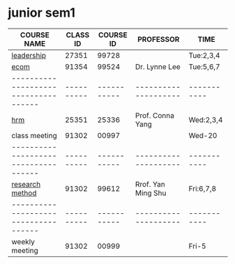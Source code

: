 # junior sem1

| COURSE NAME                        | CLASS ID | COURSE ID | PROFESSOR          | TIME      |
|------------------------------------|----------|-----------|--------------------|-----------|
| [leadership](leadership)           | 27351    | 99728     |                    | Tue:2,3,4 |
| [ecom](ecom)                       | 91354    | 99524     | Dr. Lynne Lee      | Tue:5,6,7 |
|------------------------------------|----------|-----------|--------------------|-----------|
| [hrm](hrm)                         | 25351    | 25336     | Prof. Conna Yang   | Wed:2,3,4 |
| class meeting                      | 91302    | 00997     |                    | Wed-20    |
|------------------------------------|----------|-----------|--------------------|-----------|
| [research method](research-method) | 91302    | 99612     | Rrof. Yan Ming Shu | Fri:6,7,8 |
|------------------------------------|----------|-----------|--------------------|-----------|
| weekly meeting                     | 91302    | 00999     |                    | Fri-5     |
